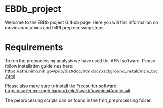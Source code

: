 # EBDb_project

Welcome to the EBDb project GitHub page. Here you will find information on movie annotations and fMRI preprocessing steps.

# Requirements
To run the preprocessing analysis we have used the AFNI software. Please follow installation guidelines here:
https://afni.nimh.nih.gov/pub/dist/doc/htmldoc/background_install/main_toc.html

Please also make sure to install the Freesurfer software:
https://surfer.nmr.mgh.harvard.edu/fswiki/DownloadAndInstall

The preprocessing scripts can be found in the fmri_preprocessing folder.
